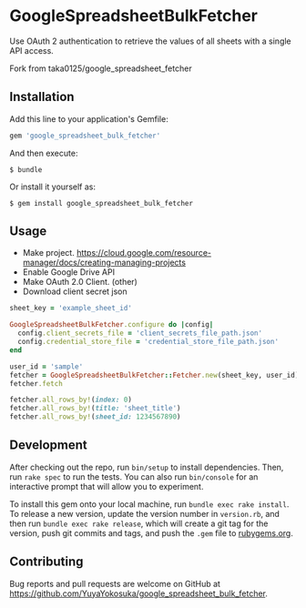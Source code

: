 # GoogleSpreadsheetBulkFetcher

Use OAuth 2 authentication to retrieve the values of all sheets with a single API access.

Fork from taka0125/google_spreadsheet_fetcher

## Installation

Add this line to your application's Gemfile:

```ruby
gem 'google_spreadsheet_bulk_fetcher'
```

And then execute:

    $ bundle

Or install it yourself as:

    $ gem install google_spreadsheet_bulk_fetcher

## Usage

- Make project. https://cloud.google.com/resource-manager/docs/creating-managing-projects
- Enable Google Drive API
- Make OAuth 2.0 Client. (other)
- Download client secret json

```ruby
sheet_key = 'example_sheet_id'

GoogleSpreadsheetBulkFetcher.configure do |config|
  config.client_secrets_file = 'client_secrets_file_path.json'
  config.credential_store_file = 'credential_store_file_path.json'
end

user_id = 'sample'
fetcher = GoogleSpreadsheetBulkFetcher::Fetcher.new(sheet_key, user_id)
fetcher.fetch

fetcher.all_rows_by!(index: 0)
fetcher.all_rows_by!(title: 'sheet_title')
fetcher.all_rows_by!(sheet_id: 1234567890)
```

## Development

After checking out the repo, run `bin/setup` to install dependencies. Then, run `rake spec` to run the tests. You can also run `bin/console` for an interactive prompt that will allow you to experiment.

To install this gem onto your local machine, run `bundle exec rake install`. To release a new version, update the version number in `version.rb`, and then run `bundle exec rake release`, which will create a git tag for the version, push git commits and tags, and push the `.gem` file to [rubygems.org](https://rubygems.org).

## Contributing

Bug reports and pull requests are welcome on GitHub at https://github.com/YuyaYokosuka/google_spreadsheet_bulk_fetcher.

